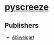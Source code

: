 # [pyscreeze](https://pypi.org/project/pyscreeze)



## Publishers
- [AlSweigart](https://pypi.org/user/AlSweigart)

